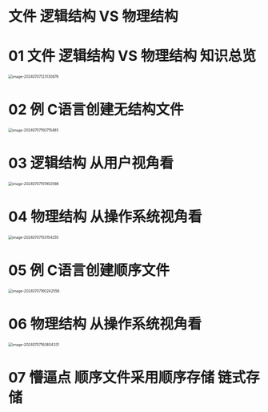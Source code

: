 # 文件 逻辑结构 VS 物理结构



# 01 文件 逻辑结构 VS 物理结构 知识总览

<img src="https://cvp.oss-cn-shanghai.aliyuncs.com/picgo/202407071231993.png" alt="image-20240707123130876" style="zoom:50%;" />



# 02 例 C语言创建无结构文件

<img src="https://cvp.oss-cn-shanghai.aliyuncs.com/picgo/202407071507814.png" alt="image-20240707150715485" style="zoom:50%;" />



# 03 逻辑结构 从用户视角看

<img src="https://cvp.oss-cn-shanghai.aliyuncs.com/picgo/202407071519839.png" alt="image-20240707151902566" style="zoom:50%;" />



# 04 物理结构 从操作系统视角看

<img src="https://cvp.oss-cn-shanghai.aliyuncs.com/picgo/202407071531623.png" alt="image-20240707153154255" style="zoom:50%;" />



# 05 例 C语言创建顺序文件

<img src="https://cvp.oss-cn-shanghai.aliyuncs.com/picgo/202407071602782.png" alt="image-20240707160242556" style="zoom:50%;" />



# 06 物理结构 从操作系统视角看

<img src="https://cvp.oss-cn-shanghai.aliyuncs.com/picgo/202407071638595.png" alt="image-20240707163804331" style="zoom:50%;" />



# 07 懵逼点 顺序文件采用顺序存储 链式存储
